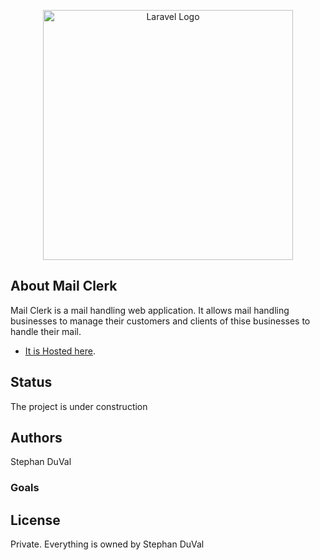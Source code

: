 <p align="center"><a href="https://laravel.com" target="_blank"><img src="https://mailclerk.com/images/logo.png" width="400" alt="Laravel Logo"></a></p>

<p align="center">

## About Mail Clerk

Mail Clerk is a mail handling web application.  It allows mail handling businesses to manage their customers and clients of thise businesses to handle their mail.

- [It is Hosted here](https://mailclerk.com/).


## Status

The project is under construction

## Authors

Stephan DuVal

### Goals




## License

Private.  Everything is owned by Stephan DuVal

